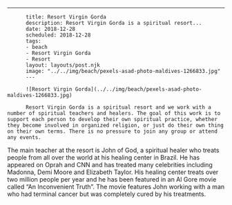 ---

          title: Resort Virgin Gorda
          description: Resort Virgin Gorda is a spiritual resort...
          date: 2018-12-28
          scheduled: 2018-12-28
          tags:
          - beach
          - Resort Virgin Gorda
          - Resort
          layout: layouts/post.njk
          image: "../../img/beach/pexels-asad-photo-maldives-1266833.jpg"
          ---

          ![Resort Virgin Gorda](../../img/beach/pexels-asad-photo-maldives-1266833.jpg)

          Resort Virgin Gorda is a spiritual resort and we work with a number of spiritual teachers and healers. The goal of this work is to support each person to develop their own spiritual practice, whether they become involved in organized religion, or just do their own thing on their own terms. There is no pressure to join any group or attend any events.

The main teacher at the resort is John of God, a spiritual healer who treats people from all over the world at his healing center in Brazil. He has appeared on Oprah and CNN and has treated many celebrities including Madonna, Demi Moore and Elizabeth Taylor. His healing center treats over two million people per year and he has been featured in an Al Gore movie called “An Inconvenient Truth”. The movie features John working with a man who had terminal cancer but was completely cured by his treatments.
